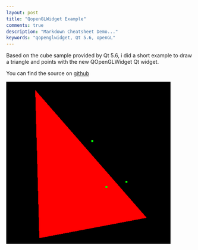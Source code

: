 ```yaml
---
layout: post
title: "QopenGLWidget Example"
comments: true
description: "Markdown Cheatsheet Demo..."
keywords: "qopenglwidget, Qt 5.6, openGL"
---
```


Based on the cube sample provided by Qt 5.6, i did a short example to draw a triangle and points with the new QOpenGLWidget Qt widget.

You can find the source on [github](http://github.com/mathiasb17/QOpenGLWidgetTriangle)

![alt-text](images/triangle_points.png)
